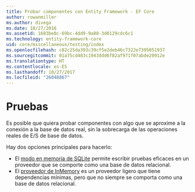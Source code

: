 ```yaml
---
title: Probar componentes con Entity Framework - EF Core
author: rowanmiller
ms.author: divega
ms.date: 10/27/2016
ms.assetid: 1603be0c-69bc-4dd9-9a08-3d0129cdc6c1
ms.technology: entity-framework-core
uid: core/miscellaneous/testing/index
ms.openlocfilehash: c82c25da393c39cf5e2deb46c7322e7395051937
ms.sourcegitcommit: 01a75cd483c1943ddd6f82af971f07abde20912e
ms.translationtype: HT
ms.contentlocale: es-ES
ms.lasthandoff: 10/27/2017
ms.locfileid: "26048867"
---
```

# <a name="testing"></a>Pruebas

Es posible que quiera probar componentes con algo que se aproxime a la conexión a la base de datos real, sin la sobrecarga de las operaciones reales de E/S de base de datos.

Hay dos opciones principales para hacerlo:
 * El [modo en memoria de SQLite](sqlite.md) permite escribir pruebas eficaces en un proveedor que se comporte como una base de datos relacional.
 * El [proveedor de InMemory](in-memory.md) es un proveedor ligero que tiene dependencias mínimas, pero que no siempre se comporta como una base de datos relacional.
